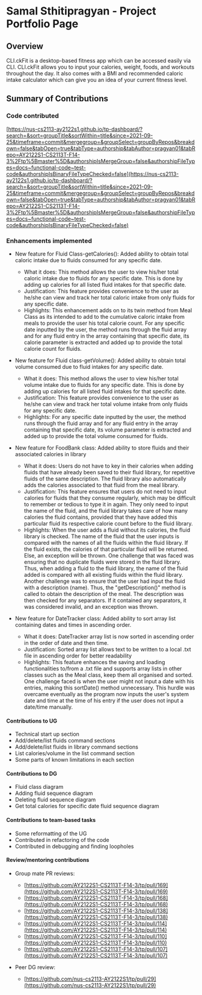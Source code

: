 # Samal Sthitipragyan - Project Portfolio Page

## Overview
CLI.ckFit is a desktop-based fitness app which can be accessed easily via CLI. CLI.ckFit allows you to input your calories,
weight, foods, and workouts throughout the day. It also comes with a BMI and recommended caloric intake calculator
which can give you an idea of your current fitness level.

## Summary of Contributions
### Code contributed
[https://nus-cs2113-ay2122s1.github.io/tp-dashboard/?search=&sort=groupTitle&sortWithin=title&since=2021-09-25&timeframe=commit&mergegroup=&groupSelect=groupByRepos&breakdown=false&tabOpen=true&tabType=authorship&tabAuthor=pragyan01&tabRepo=AY2122S1-CS2113T-F14-3%2Ftp%5Bmaster%5D&authorshipIsMergeGroup=false&authorshipFileTypes=docs~functional-code~test-code&authorshipIsBinaryFileTypeChecked=false](https://nus-cs2113-ay2122s1.github.io/tp-dashboard/?search=&sort=groupTitle&sortWithin=title&since=2021-09-25&timeframe=commit&mergegroup=&groupSelect=groupByRepos&breakdown=false&tabOpen=true&tabType=authorship&tabAuthor=pragyan01&tabRepo=AY2122S1-CS2113T-F14-3%2Ftp%5Bmaster%5D&authorshipIsMergeGroup=false&authorshipFileTypes=docs~functional-code~test-code&authorshipIsBinaryFileTypeChecked=false)

### Enhancements implemented
* New feature for Fluid Class-getCalories(): Added ability to obtain total caloric intake due to fluids consumed for any specific date.
    * What it does: This method allows the user to view his/her total caloric intake due to     fluids for any specific date. This is done by adding up calories for all listed fluid intakes for that specific date.
    * Justification: This feature provides convenience to the user as he/she can view and track her total caloric intake from only fluids for any specific date.
    * Highlights: This enhancement adds on to its twin method from Meal Class as its intended   to add to the cumulative caloric intake from meals to provide the user his total calorie      count. For any specific date inputted by the user, the method runs through the fluid array and for any fluid entry in the array containing that specific date, its calorie parameter is extracted and added up to provide the total calorie count for fluids. 


* New feature for Fluid class-getVolume(): Added ability to obtain total volume consumed due to fluid intakes for any specific date.
    * What it does: This method allows the user to view his/her total volume intake due to fluids for any specific date. This is done by adding up calories for all listed fluid intakes for that specific date.
    * Justification: This feature provides convenience to the user as he/she can view and track her total volume intake from only fluids for any specific date.
    * Highlights: For any specific date inputted by the user, the method runs through the fluid array and for any fluid entry in the array containing that specific date, its volume parameter is extracted and added up to provide the total volume consumed for fluids.


* New feature for FoodBank class: Added ability to store fluids and their associated calories in library
  * What it does: Users do not have to key in their calories when adding fluids that have already been saved to their fluid library, for repetitive fluids of the same description.
The fluid library also automatically adds the calories associated to that fluid from the meal library.
  * Justification: This feature ensures that users do not need to input calories for fluids that they consume regularly, which may be difficult to remember or tedious to type it in again. They only need to input the name of the fluid, and the fluid library takes care of how many calories the fluid contains, provided that they have added this particular fluid its respective calorie count before to the fluid library.
  * Highlights: When the user adds a fluid without its calories, the fluid library is checked. The name of the fluid that the user inputs is compared with the names of all the fluids within the fluid library. If the fluid exists, the calories of that particular fluid will be returned. Else, an exception will be thrown. One challenge that was faced was ensuring that no duplicate fluids were stored in the fluid library. Thus, when adding a fluid to the fluid library, the name of the fluid added is compared with all existing fluids within the fluid library. Another challenge was to ensure that the user had input the fluid with a description (name). Thus, the "getDescription()" method is called to obtain the description of the meal. The description was then checked for any separators. If it contained any separators, it was considered invalid, and an exception was thrown.


* New feature for DateTracker class: Added ability to sort array list containing dates and times in ascending order.
  * What it does: DateTracker array list is now sorted in ascending order in the order of date and then time.
  * Justification: Sorted array list allows text to be written to a local .txt file in ascending order for better readability
  * Highlights: This feature enhances the saving and loading functionalities to/from a .txt file and supports array lists in other classes such as the Meal class, keep them all organised and sorted. One challenge faced is when the user might not input a date with his entries, making this sortDate() method unnecessary. This hurdle was overcame eventually as the program now inputs the user's system date and time at the time of his entry if the user does not input a date/time manually.
  
#### Contributions to UG
* Technical start up section
* Add/delete/list fluids command sections
* Add/delete/list fluids in library command sections
* List calories/volume in the list command section  
* Some parts of known limitations in each section

#### Contributions to DG
* Fluid class diagram
* Adding fluid sequence diagram
* Deleting fluid sequence diagram
* Get total calories for specific date fluid sequence diagram

#### Contributions to team-based tasks
* Some reformatting of the UG
* Contributed in refactoring of the code
* Contributed in debugging and finding loopholes

#### Review/mentoring contributions
* Group mate PR reviews:
  * [https://github.com/AY2122S1-CS2113T-F14-3/tp/pull/169](https://github.com/AY2122S1-CS2113T-F14-3/tp/pull/169)
  * [https://github.com/AY2122S1-CS2113T-F14-3/tp/pull/168](https://github.com/AY2122S1-CS2113T-F14-3/tp/pull/168)
  * [https://github.com/AY2122S1-CS2113T-F14-3/tp/pull/138](https://github.com/AY2122S1-CS2113T-F14-3/tp/pull/138)
  * [https://github.com/AY2122S1-CS2113T-F14-3/tp/pull/114](https://github.com/AY2122S1-CS2113T-F14-3/tp/pull/114)
  * [https://github.com/AY2122S1-CS2113T-F14-3/tp/pull/110](https://github.com/AY2122S1-CS2113T-F14-3/tp/pull/110)
  * [https://github.com/AY2122S1-CS2113T-F14-3/tp/pull/107](https://github.com/AY2122S1-CS2113T-F14-3/tp/pull/107)
    
  
* Peer DG review:
  * [https://github.com/nus-cs2113-AY2122S1/tp/pull/29](https://github.com/nus-cs2113-AY2122S1/tp/pull/29)
  